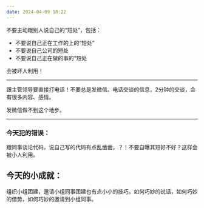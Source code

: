 ```yaml
---
date: 2024-04-09 18:22
---
```


不要主动跟别人说自己的“短处”，包括：

* 不要说自己正在工作的上的“短处”
* 不要说自己公司的短处
* 不要说自己正在做的事的“短处

会被坏人利用！

---

跟主管领导要直接打电话！不要总是发微信。电话交谈的信息，2分钟的交谈，会有很多内容、感情。

发微信做不到这个地步。

---

<!-- truncate -->

### 今天犯的错误：

跟同事谈论代码，说自己写的代码有点乱凿凿，？！不要自曝其短好不好？这样会被小人利用。

## 今天的小成就：

组织小组团建，邀请小组同事团建也有点小小的技巧。如何巧妙的说话，如何巧妙的借势，如何巧妙的邀请到小组同事。
